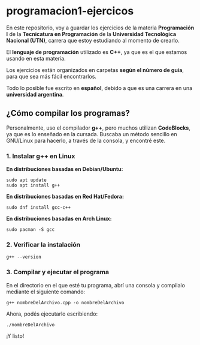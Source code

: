 # programacion1-ejercicos

En este repositorio, voy a guardar los ejercicios de la materia **Programación I** de la **Tecnicatura en Programación** de la **Universidad Tecnológica Nacional (UTN)**, carrera que estoy estudiando al momento de crearlo.

El **lenguaje de programación** utilizado es **C++**, ya que es el que estamos usando en esta materia.

Los ejercicios están organizados en carpetas **según el número de guía**, para que sea más fácil encontrarlos.

Todo lo posible fue escrito en **español**, debido a que es una carrera en una **universidad argentina**.

## ¿Cómo compilar los programas?

Personalmente, uso el compilador **g++**, pero muchos utilizan **CodeBlocks**, ya que es lo enseñado en la cursada. Buscaba un método sencillo en GNU/Linux para hacerlo, a través de la consola, y encontré este.

### 1. Instalar g++ en Linux

**En distribuciones basadas en Debian/Ubuntu:**

```
sudo apt update
sudo apt install g++
```

**En distribuciones basadas en Red Hat/Fedora:**

```
sudo dnf install gcc-c++
```

**En distribuciones basadas en Arch Linux:**

```
sudo pacman -S gcc
```

### 2. Verificar la instalación

```
g++ --version
```

### 3. Compilar y ejecutar el programa

En el directorio en el que esté tu programa, abrí una consola y compilalo mediante el siguiente comando:

```
g++ nombreDelArchivo.cpp -o nombreDelArchivo
```

Ahora, podés ejecutarlo escribiendo:

```
./nombreDelArchivo
```

¡Y listo!
